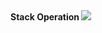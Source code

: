<html>
  <head>
    <strong>Stack Operation
  </head>
    <body>
      <img src="https://www.google.com/url?sa=i&url=https%3A%2F%2Fwww.programiz.com%2Fdsa%2Fstack&psig=AOvVaw2V1Sy0QEDinEdTuB6DyZ0F&ust=1668604560263000&source=images&cd=vfe&ved=0CBAQjRxqFwoTCMiiwcKisPsCFQAAAAAdAAAAABAD">
    </body>
